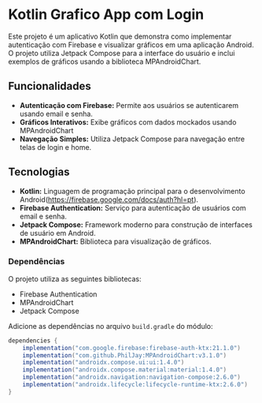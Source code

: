 # Kotlin Grafico App com Login

Este projeto é um aplicativo Kotlin que demonstra como implementar autenticação com Firebase e visualizar gráficos em uma aplicação Android. O projeto utiliza Jetpack Compose para a interface do usuário e inclui exemplos de gráficos usando a biblioteca MPAndroidChart.

## Funcionalidades

- **Autenticação com Firebase:** Permite aos usuários se autenticarem usando email e senha.
- **Gráficos Interativos:** Exibe gráficos com dados mockados usando MPAndroidChart
- **Navegação Simples:** Utiliza Jetpack Compose para navegação entre telas de login e home.

## Tecnologias

- **Kotlin:** Linguagem de programação principal para o desenvolvimento Android(https://firebase.google.com/docs/auth?hl=pt).
- **Firebase Authentication:** Serviço para autenticação de usuários com email e senha.
- **Jetpack Compose:** Framework moderno para construção de interfaces de usuário em Android.
- **MPAndroidChart:** Biblioteca para visualização de gráficos.

### Dependências

O projeto utiliza as seguintes bibliotecas:

- Firebase Authentication
- MPAndroidChart
- Jetpack Compose

Adicione as dependências no arquivo `build.gradle` do módulo:

```gradle
dependencies {
    implementation("com.google.firebase:firebase-auth-ktx:21.1.0")
    implementation("com.github.PhilJay:MPAndroidChart:v3.1.0")
    implementation("androidx.compose.ui:ui:1.4.0")
    implementation("androidx.compose.material:material:1.4.0")
    implementation("androidx.navigation:navigation-compose:2.6.0")
    implementation("androidx.lifecycle:lifecycle-runtime-ktx:2.6.0")
}
